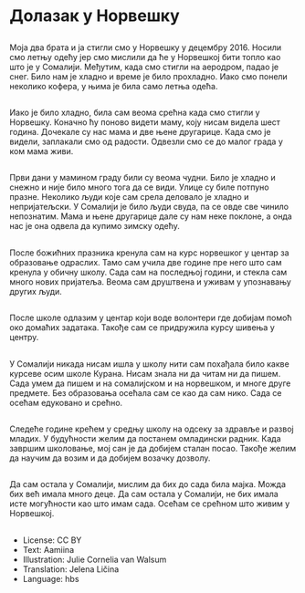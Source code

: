 # Долазак у Норвешку

##
Моја два брата и ја стигли смо у Норвешку у децембру 2016. Носили смо летњу одећу јер смо мислили да ће у Норвешкој бити топло као што је у Сомалији. Међутим, када смо стигли на аеродром, падао је снег. Било нам је хладно и време је било прохладно. Иако смо понели неколико кофера, у њима је била само летња одећа.

##
Иако је било хладно, била сам веома срећна када смо стигли у Норвешку. Коначно ћу поново видети маму, коју нисам видела шест година. Дочекале су нас мама и две њене другарице. Када смо је видели, заплакали смо од радости. Одвезли смо се до малог града у ком мама живи.

##
Први дани у мамином граду били су веома чудни. Било је хладно и снежно и није било много тога да се види. Улице су биле потпуно празне. Неколико људи које сам срела деловало је хладно и непријатељски. У Сомалији је било људи свуда, па се овде све чинило непознатим. Мама и њене другарице дале су нам неке поклоне, а онда нас је она одвела да купимо зимску одећу.

##
После божићних празника кренула сам на курс норвешког у центар за образовање одраслих. Тамо сам учила две године пре него што сам кренула у обичну школу. Сада сам на последњој години, и стекла сам много нових пријатеља. Веома сам друштвена и уживам у упознавању других људи.

##
После школе одлазим у центар који воде волонтери где добијам помоћ око домаћих задатака. Такође сам се придружила курсу шивења у центру.

##
У Сомалији никада нисам ишла у школу нити сам похађала било какве курсеве осим школе Курана. Нисам знала ни да читам ни да пишем. Сада умем да пишем и на сомалијском и на норвешком, и многе друге предмете. Без образовања осећала сам се као да сам нико. Сада се осећам едуковано и срећно.

##
Следеће године крећем у средњу школу на одсеку за здравље и развој младих. У будућности желим да постанем омладински радник. Када завршим школовање, мој сан је да добијем сталан посао. Такође желим да научим да возим и да добијем возачку дозволу.

##
Да сам остала у Сомалији, мислим да бих до сада била мајка. Можда бих већ имала много деце. Да сам остала у Сомалији, не бих имала исте могућности као што имам сада. Осећам се срећном што живим у Норвешкој.

##
* License: CC BY
* Text: Aamiina
* Illustration: Julie Cornelia van Walsum
* Translation: Jelena Ličina
* Language: hbs
